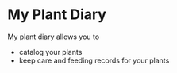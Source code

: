 # My Plant Diary
My plant diary allows you to 
- catalog your plants
- keep care and feeding records for your plants
